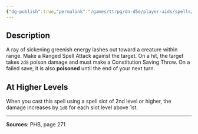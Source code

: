 ```yaml
---
{"dg-publish":true,"permalink":"/games/ttrpg/dn-d5e/player-aids/spells/level-1/ray-of-sickness/","tags":["TTRPG/DND/5e","verbal","somatic"]}
---
```



## Description
A ray of sickening greenish energy lashes out toward a creature within range.
Make a Ranged Spell Attack against the target.
On a hit, the target takes `2d8` poison damage and must make a Constitution Saving Throw.
On a failed save, it is also **poisoned** until the end of your next turn.

## At Higher Levels
When you cast this spell using a spell slot of 2nd level or higher, the damage increases by `1d8` for each slot level above 1st.

---

**Sources:** PHB, page 271
